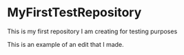 # MyFirstTestRepository
This is my first repository I am creating for testing purposes

This is an example of an edit that I made.
